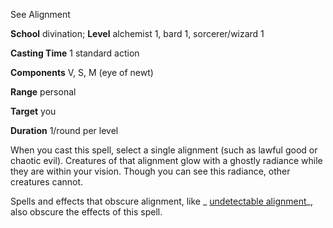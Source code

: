 See Alignment

**School** divination; **Level** alchemist 1, bard 1, sorcerer/wizard 1

**Casting Time** 1 standard action

**Components** V, S, M (eye of newt)

**Range** personal

**Target** you

**Duration** 1/round per level

When you cast this spell, select a single alignment (such as lawful good or chaotic evil). Creatures of that alignment glow with a ghostly radiance while they are within your vision. Though you can see this radiance, other creatures cannot.

Spells and effects that obscure alignment, like _ [undetectable alignment](/pathfinderRPG/prd/spells/undetectableAlignment.html#_undetectable-alignment)_, also obscure the effects of this spell.

